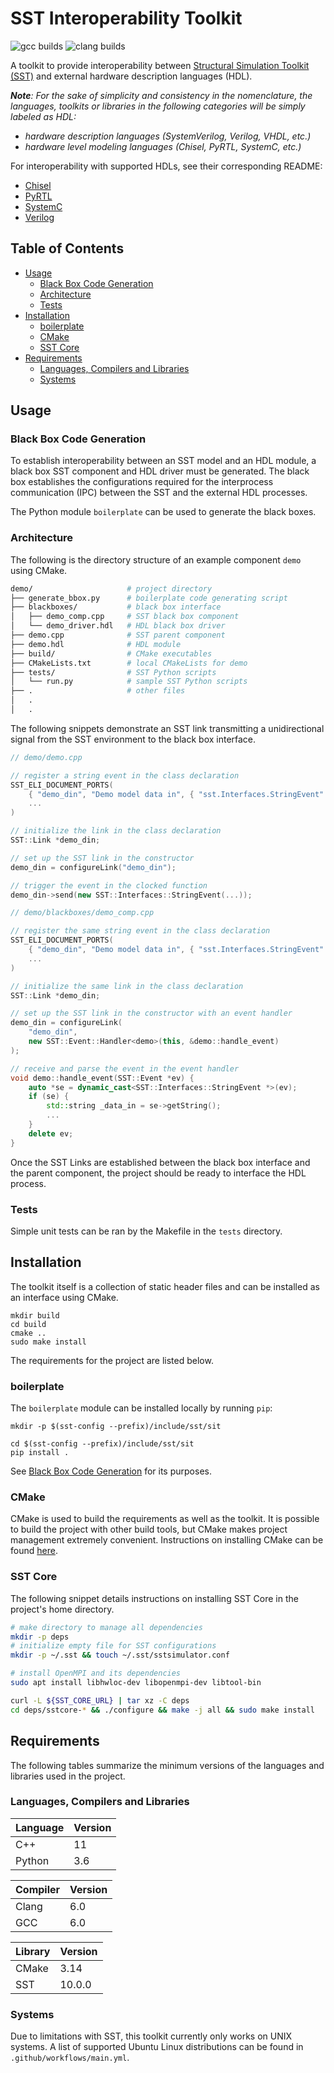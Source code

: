 # SST Interoperability Toolkit
![gcc builds](https://github.com/sabbirahm3d/SIT/workflows/gcc/badge.svg)
![clang builds](https://github.com/sabbirahm3d/SIT/workflows/clang/badge.svg)

A toolkit to provide interoperability between [Structural Simulation Toolkit (SST)](https://github.com/sstsimulator/sst-core) and external hardware description languages (HDL).

___Note__: For the sake of simplicity and consistency in the nomenclature, the languages, toolkits or libraries in the following categories will be simply labeled as HDL:_
- _hardware description languages (SystemVerilog, Verilog, VHDL, etc.)_
- _hardware level modeling languages (Chisel, PyRTL, SystemC, etc.)_

For interoperability with supported HDLs, see their corresponding README:
- [Chisel](/docs/chisel.md)
- [PyRTL](/docs/pyrtl.md)
- [SystemC](/docs/systemc.md)
- [Verilog](/docs/verilog.md)

## Table of Contents

- [Usage](#usage)
  - [Black Box Code Generation](#black-box-code-generation)
  - [Architecture](#architecture)
  - [Tests](#tests)
- [Installation](#installation)
  - [boilerplate](#boilerplate)
  - [CMake](#cmake)
  - [SST Core](#sst-core)
- [Requirements](#requirements)
  - [Languages, Compilers and Libraries](#languages,-compilers-and-libraries)
  - [Systems](#systems)


## Usage

### Black Box Code Generation

To establish interoperability between an SST model and an HDL module, a black box SST component and
HDL driver must be generated. The black box establishes the configurations required for the
interprocess communication (IPC) between the SST and the external HDL processes.

The Python module `boilerplate` can be used to generate the black boxes.

### Architecture

The following is the directory structure of an example component `demo` using CMake.

```bash
demo/                     # project directory
├── generate_bbox.py      # boilerplate code generating script
├── blackboxes/           # black box interface
│   ├── demo_comp.cpp     # SST black box component
│   └── demo_driver.hdl   # HDL black box driver
├── demo.cpp              # SST parent component
├── demo.hdl              # HDL module
├── build/                # CMake executables
├── CMakeLists.txt        # local CMakeLists for demo
├── tests/                # SST Python scripts
│   └── run.py            # sample SST Python scripts
├── .                     # other files
│   .
│   .
```

The following snippets demonstrate an SST link transmitting a unidirectional signal from the SST
environment to the black box interface.

```c++
// demo/demo.cpp

// register a string event in the class declaration
SST_ELI_DOCUMENT_PORTS(
    { "demo_din", "Demo model data in", { "sst.Interfaces.StringEvent" }},
    ...
)

// initialize the link in the class declaration
SST::Link *demo_din;

// set up the SST link in the constructor
demo_din = configureLink("demo_din");

// trigger the event in the clocked function
demo_din->send(new SST::Interfaces::StringEvent(...));
```


```c++
// demo/blackboxes/demo_comp.cpp

// register the same string event in the class declaration
SST_ELI_DOCUMENT_PORTS(
    { "demo_din", "Demo model data in", { "sst.Interfaces.StringEvent" }},
    ...
)

// initialize the same link in the class declaration
SST::Link *demo_din;

// set up the SST link in the constructor with an event handler
demo_din = configureLink(
    "demo_din",
    new SST::Event::Handler<demo>(this, &demo::handle_event)
);

// receive and parse the event in the event handler
void demo::handle_event(SST::Event *ev) {
    auto *se = dynamic_cast<SST::Interfaces::StringEvent *>(ev);
    if (se) {
        std::string _data_in = se->getString();
        ...
    }
    delete ev;
}
```

Once the SST Links are established between the black box interface and the parent component, the
project should be ready to interface the HDL process.

### Tests

Simple unit tests can be ran by the Makefile in the `tests` directory.

## Installation

The toolkit itself is a collection of static header files and can be installed as an interface using CMake.

```shell
mkdir build
cd build
cmake ..
sudo make install
```

The requirements for the project are listed below.

### boilerplate

The `boilerplate` module can be installed locally by running `pip`:
```shell
mkdir -p $(sst-config --prefix)/include/sst/sit

cd $(sst-config --prefix)/include/sst/sit
pip install .
```

See [Black Box Code Generation](#black-box-code-generation) for its purposes.

### CMake

CMake is used to build the requirements as well as the toolkit. It is possible to build the project
with other build tools, but CMake makes project management extremely convenient. Instructions on
installing CMake can be found [here](https://cmake.org/install/).

### SST Core

The following snippet details instructions on installing SST Core in the project's home directory.

```sh
# make directory to manage all dependencies
mkdir -p deps
# initialize empty file for SST configurations
mkdir -p ~/.sst && touch ~/.sst/sstsimulator.conf

# install OpenMPI and its dependencies
sudo apt install libhwloc-dev libopenmpi-dev libtool-bin

curl -L ${SST_CORE_URL} | tar xz -C deps
cd deps/sstcore-* && ./configure && make -j all && sudo make install
```

## Requirements

The following tables summarize the minimum versions of the languages and libraries used in the
project.

### Languages, Compilers and Libraries

|Language|Version|
|--------|-------|
|C++     |11     |
|Python  |3.6    |

|Compiler|Version|
|--------|-------|
|Clang   |6.0    |
|GCC     |6.0    |

|Library|Version|
|-------|-------|
|CMake  |3.14   |
|SST    |10.0.0 |

### Systems

Due to limitations with SST, this toolkit currently only works on UNIX systems. A list of supported
Ubuntu Linux distributions can be found in `.github/workflows/main.yml`.
